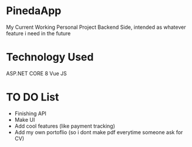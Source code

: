 # PinedaApp
My Current Working Personal Project Backend Side, intended as whatever feature i need in the future

# Technology Used
ASP.NET CORE 8
Vue JS

# TO DO List
- Finishing API
- Make UI
- Add cool features (like payment tracking)
- Add my own portoflio (so i dont make pdf everytime someone ask for CV)
